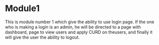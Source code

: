 # Module1
This is module number 1 which give the ability to use login page. If the one who is making a login is an admin, he will be directed to a page with dashboard, page to view users and apply CURD on theusers, and finally it will give the user the ability to logout.
